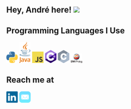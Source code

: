 ## Hey, André here! <img src="https://media.giphy.com/media/hvRJCLFzcasrR4ia7z/giphy.gif" width="25px">

## Programming Languages I Use
<!-- * Python <img src = https://github.com/andregossip/andregossip/blob/main/images/python.svg width='30'/>
* Java <img src = https://github.com/andregossip/andregossip/blob/main/images/java.svg width=30>
* JavaScript <img src = https://github.com/andregossip/andregossip/blob/main/images/javascript.svg width=30>
* C# <img src= https://github.com/andregossip/andregossip/blob/main/images/c-sharp.svg width=30>
* C <img src= https://github.com/andregossip/andregossip/blob/main/images/c.svg width=30>
* Prolog <img src= https://github.com/andregossip/andregossip/blob/main/images/prolog.svg width=30> -->

<!-- * <img src = https://github.com/andregossip/andregossip/blob/main/images/python.svg width='30'/>
* <img src = https://github.com/andregossip/andregossip/blob/main/images/java.svg width=30>
* <img src = https://github.com/andregossip/andregossip/blob/main/images/javascript.svg width=30>
* <img src= https://github.com/andregossip/andregossip/blob/main/images/c-sharp.svg width=30>
* <img src= https://github.com/andregossip/andregossip/blob/main/images/c.svg width=30>
* <img src= https://github.com/andregossip/andregossip/blob/main/images/prolog2.png width=30> -->

<img src = https://github.com/andregossip/andregossip/blob/main/images/python.svg width='30'/> <img src = https://github.com/andregossip/andregossip/blob/main/images/java.svg width=30> <img src = https://github.com/andregossip/andregossip/blob/main/images/javascript.svg width=30> <img src= https://github.com/andregossip/andregossip/blob/main/images/c-sharp.svg width=30> <img src= https://github.com/andregossip/andregossip/blob/main/images/c.svg width=30> <img src= https://github.com/andregossip/andregossip/blob/main/images/prolog2.png width=30>

## Reach me at
[<img src= "https://github.com/andregossip/andregossip/blob/main/images/linkedin.svg" width=30>](https://www.linkedin.com/in/andr%C3%A9-christofferson-228b4a7b/) [<img src= "https://github.com/andregossip/andregossip/blob/main/images/mail.svg" width=30>](mailto:andrechristofferson@me.com)
